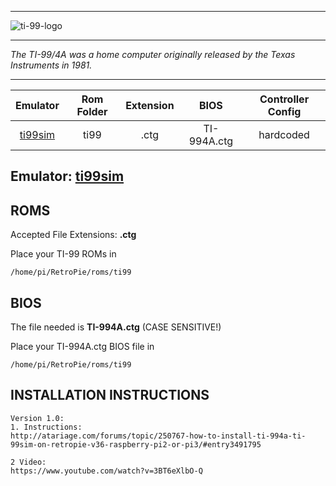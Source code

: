 ***
![ti-99-logo](https://cloud.githubusercontent.com/assets/10035308/15901958/cd2fe5dc-2d62-11e6-9c22-7213d37ebc89.png)
***
_The TI-99/4A was a home computer originally released by the Texas Instruments in 1981._
*** 

| Emulator | Rom Folder | Extension | BIOS |  Controller Config |
| :---: | :---: | :---: | :---: | :---: |
| [ti99sim](http://www.mrousseau.org/programs/ti99sim/) | ti99  | .ctg | TI-994A.ctg | hardcoded |

## Emulator: [ti99sim](http://www.mrousseau.org/programs/ti99sim/)

## ROMS
Accepted File Extensions: **.ctg**

Place your TI-99 ROMs in
```
/home/pi/RetroPie/roms/ti99
```

## BIOS

The file needed is **TI-994A.ctg** (CASE SENSITIVE!)

Place your TI-994A.ctg BIOS file in
```
/home/pi/RetroPie/roms/ti99
```


## INSTALLATION INSTRUCTIONS
```
Version 1.0:
1. Instructions:
http://atariage.com/forums/topic/250767-how-to-install-ti-994a-ti-99sim-on-retropie-v36-raspberry-pi2-or-pi3/#entry3491795

2 Video: 
https://www.youtube.com/watch?v=3BT6eXlbO-Q
```




